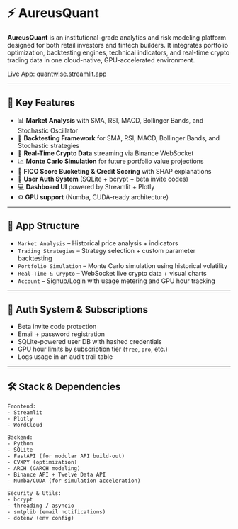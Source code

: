 # ⚡ AureusQuant

**AureusQuant** is an institutional-grade analytics and risk modeling platform designed for both retail investors and fintech builders. It integrates portfolio optimization, backtesting engines, technical indicators, and real-time crypto trading data in one cloud-native, GPU-accelerated environment.

Live App: [quantwise.streamlit.app]((https://aureusquant.streamlit.app/))

---

## 🚀 Key Features

- 📊 **Market Analysis** with SMA, RSI, MACD, Bollinger Bands, and Stochastic Oscillator  
- 🤖 **Backtesting Framework** for SMA, RSI, MACD, Bollinger Bands, and Stochastic strategies  
- 🧠 **Real-Time Crypto Data** streaming via Binance WebSocket  
- 📈 **Monte Carlo Simulation** for future portfolio value projections  
- 🧮 **FICO Score Bucketing & Credit Scoring** with SHAP explanations  
- 🔐 **User Auth System** (SQLite + bcrypt + beta invite codes)  
- 💻 **Dashboard UI** powered by Streamlit + Plotly  
- ⚙️ **GPU support** (Numba, CUDA-ready architecture)  

---

## 📂 App Structure

- `Market Analysis` – Historical price analysis + indicators  
- `Trading Strategies` – Strategy selection + custom parameter backtesting  
- `Portfolio Simulation` – Monte Carlo simulation using historical volatility  
- `Real-Time & Crypto` – WebSocket live crypto data + visual charts  
- `Account` – Signup/Login with usage metering and GPU hour tracking  

---

## 🔐 Auth System & Subscriptions

- Beta invite code protection  
- Email + password registration  
- SQLite-powered user DB with hashed credentials  
- GPU hour limits by subscription tier (`free`, `pro`, etc.)  
- Logs usage in an audit trail table

---

## 🛠️ Stack & Dependencies

```text
Frontend:
- Streamlit
- Plotly
- WordCloud

Backend:
- Python
- SQLite
- FastAPI (for modular API build-out)
- CVXPY (optimization)
- ARCH (GARCH modeling)
- Binance API + Twelve Data API
- Numba/CUDA (for simulation acceleration)

Security & Utils:
- bcrypt
- threading / asyncio
- smtplib (email notifications)
- dotenv (env config)
